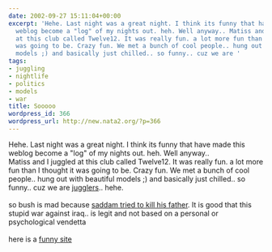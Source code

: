 ```yaml
---
date: 2002-09-27 15:11:04+00:00
excerpt: 'Hehe. Last night was a great night. I think its funny that have made this
  weblog become a "log" of my nights out. heh. Well anyway.. Matiss and I juggled
  at this club called Twelve12. It was really fun. a lot more fun than I thought it
  was going to be. Crazy fun. We met a bunch of cool people.. hung out with beautiful
  models ;) and basically just chilled.. so funny.. cuz we are '
tags:
- juggling
- nightlife
- politics
- models
- war
title: Sooooo
wordpress_id: 366
wordpress_url: http://new.nata2.org/?p=366
---
```


Hehe. Last night was a great night. I think its funny that have made this weblog become a "log" of my nights out. heh. Well anyway.. <br/>Matiss and I juggled at this club called Twelve12. It was really fun. a lot more fun than I thought it was going to be. Crazy fun. We met a bunch of cool people.. hung out with beautiful models ;) and basically just chilled.. so funny.. cuz we are <a href="http://thejugglers.org">jugglers</a>.. hehe. <br/><br/>so bush is mad because <a href="http://www.cnn.com/2002/ALLPOLITICS/09/27/bush.war.talk/index.html">saddam tried to kill his father</a>. It is good that this stupid war against iraq.. is legit and not based on a personal or psychological vendetta<br/><br/>here is a <a href="http://japander.com">funny site</a>